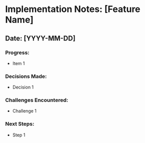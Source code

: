 # Implementation Notes: [Feature Name]

## Date: [YYYY-MM-DD]

### Progress:

- Item 1

### Decisions Made:

- Decision 1

### Challenges Encountered:

- Challenge 1

### Next Steps:

- Step 1
